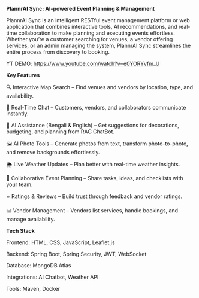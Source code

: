 **PlannrAI Sync: AI-powered Event Planning & Management**

PlannrAI Sync is an intelligent RESTful event management platform or web application that combines interactive tools, AI recommendations, and real-time collaboration to make planning and executing events effortless. Whether you’re a customer searching for venues, a vendor offering services, or an admin managing the system, PlannrAI Sync streamlines the entire process from discovery to booking.

YT DEMO: https://www.youtube.com/watch?v=e0YORYvfm_U


**Key Features**

🔍 Interactive Map Search – Find venues and vendors by location, type, and availability.

💬 Real-Time Chat – Customers, vendors, and collaborators communicate instantly.

🤖 AI Assistance (Bengali & English) – Get suggestions for decorations, budgeting, and planning from RAG ChatBot.

🖼️ AI Photo Tools – Generate photos from text, transform photo-to-photo, and remove backgrounds effortlessly.

🌦 Live Weather Updates – Plan better with real-time weather insights.

📝 Collaborative Event Planning – Share tasks, ideas, and checklists with your team.

⭐ Ratings & Reviews – Build trust through feedback and vendor ratings.

📊 Vendor Management – Vendors list services, handle bookings, and manage availability.

**Tech Stack**

Frontend: HTML, CSS, JavaScript, Leaflet.js

Backend: Spring Boot, Spring Security, JWT, WebSocket

Database: MongoDB Atlas

Integrations: AI Chatbot, Weather API

Tools: Maven, Docker
